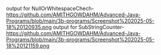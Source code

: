 output for NullOrWhitespaceChech-https://github.com/AMITHGOWDAHM/Advanced-Java-Programs/blob/main/3b-programs/Screenshot%202025-05-18%20120935.png
output for SubStringCounter-https://github.com/AMITHGOWDAHM/Advanced-Java-Programs/blob/main/3b-programs/Screenshot%202025-05-18%20121159.png
